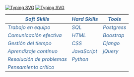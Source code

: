 [![Typing SVG](https://readme-typing-svg.demolab.com?font=Fira+Code&pause=1000&center=true&random=false&width=435&lines=Developer+FullStack+Trainer)](https://git.io/typing-svg)
[![Typing SVG](https://readme-typing-svg.demolab.com?font=Fira+Code&pause=1000&color=FF0202&center=true&vCenter=true&random=false&width=435&lines=Marjorie+Ram%C3%ADrez)](https://git.io/typing-svg)
<table style="margin: 0 auto; font-style: italic; color: #336699;">
    <thead>
        <tr>
            <th>Soft Skills </th>
            <th>Hard Skills </th>
            <th>Tools</th>
        </tr>
    </thead>
    <tbody>
        <tr>
            <td>Trabajo en equipo</td>
            <td>SQL</td>
            <td>Postgress</td>
        </tr>
        <tr>
            <td>Comunicación efectiva</td>
            <td>HTML</td>
            <td>Boostrap</td>
        </tr>
        <tr>
            <td>Gestión del tiempo</td>
            <td>CSS</td>
            <td>Django</td>
        </tr>
        <tr>
            <td>Aprendizaje continuo</td>
            <td>JavaScript</td>
            <td>jQuery</td>
        </tr>
        <tr>
            <td>Resolución de problemas</td>
            <td>Python</td>
            <td></td>
        </tr>
        <tr>
            <td>Pensamiento crítico</td>
            <td></td>
            <td></td>
        </tr>
    </tbody>
</table>

